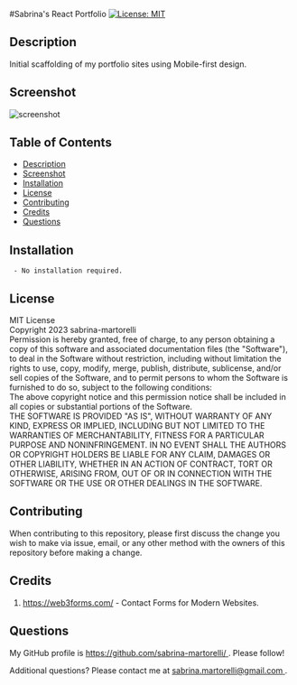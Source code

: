 #Sabrina's React Portfolio 
[![License: MIT](https://img.shields.io/badge/License-MIT-yellow.svg)](https://opensource.org/licenses/MIT)

## Description
Initial scaffolding of my portfolio sites using Mobile-first design.

## Screenshot

![screenshot](./assets/images/screenshot.png)

## Table of Contents   
  - [Description](#description) 
  - [Screenshot](#screenshot) 
  - [Installation](#installation) 
  - [License](#license)
  - [Contributing](#contributing)
  - [Credits](#credits)
  - [Questions](#questions)

##  Installation 

     - No installation required.
     
##  License 
MIT License   
                        Copyright 2023 sabrina-martorelli   
                        Permission is hereby granted, free of charge, to any person obtaining a copy of this software and associated documentation files (the "Software"), to deal in the Software without restriction, including without limitation the rights to use, copy, modify, merge, publish, distribute, sublicense, and/or sell copies of the Software, and to permit persons to whom the Software is furnished to do so, subject to the following conditions:  
                        The above copyright notice and this permission notice shall be included in all copies or substantial portions of the Software.   
                        THE SOFTWARE IS PROVIDED "AS IS", WITHOUT WARRANTY OF ANY KIND, EXPRESS OR IMPLIED, INCLUDING BUT NOT LIMITED TO THE WARRANTIES OF MERCHANTABILITY, FITNESS FOR A PARTICULAR PURPOSE AND NONINFRINGEMENT. IN NO EVENT SHALL THE AUTHORS OR COPYRIGHT HOLDERS BE LIABLE FOR ANY CLAIM, DAMAGES OR OTHER LIABILITY, WHETHER IN AN ACTION OF CONTRACT, TORT OR OTHERWISE, ARISING FROM, OUT OF OR IN CONNECTION WITH THE SOFTWARE OR THE USE OR OTHER DEALINGS IN THE SOFTWARE.
##  Contributing 
When contributing to this repository, please first discuss the change you wish to make via issue, email, or any other method with the owners of this repository before making a change.

##  Credits

 1. https://web3forms.com/ - Contact Forms for Modern Websites.
 
 ##  Questions
 My GitHub profile is [https://github.com/sabrina-martorelli/ ](https://github.com/sabrina-martorelli/). Please follow!

 Additional questions? Please contact me at [sabrina.martorelli@gmail.com ](mailto:sabrina.martorelli@gmail.com).
